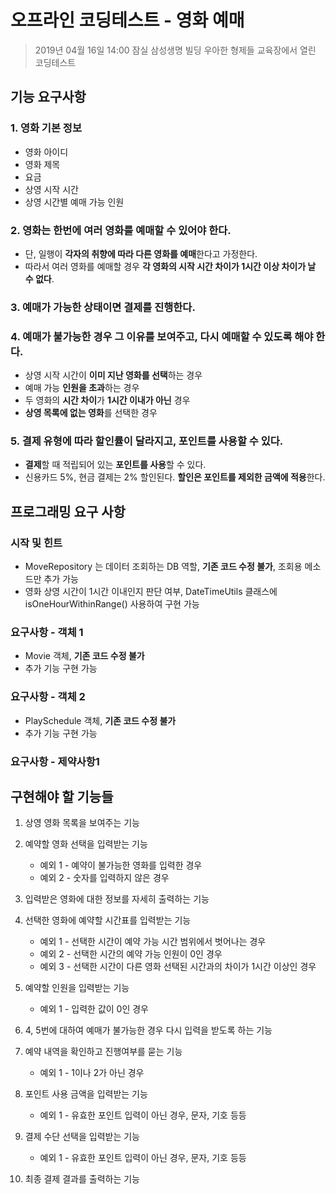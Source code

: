 # 오프라인 코딩테스트 - 영화 예매

> 2019년 04월 16일 14:00 잠실 삼성생명 빌딩 우아한 형제들 교육장에서 열린 코딩테스트

## 기능 요구사항

### 1. 영화 기본 정보
* 영화 아이디
* 영화 제목
* 요금
* 상영 시작 시간
* 상영 시간별 예매 가능 인원

### 2. 영화는 한번에 여러 영화를 예매할 수 있어야 한다.
* 단, 일행이 **각자의 취향에 따라 다른 영화를 예매**한다고 가정한다.
* 따라서 여러 영화를 예매할 경우 **각 영화의 시작 시간 차이가 1시간 이상 차이가 날 수 없다**.

### 3. 예매가 가능한 상태이면 결제를 진행한다.

### 4. 예매가 불가능한 경우 그 이유를 보여주고, 다시 예매할 수 있도록 해야 한다.
* 상영 시작 시간이 **이미 지난 영화를 선택**하는 경우
* 예매 가능 **인원을 초과**하는 경우
* 두 영화의 **시간 차이**가 **1시간 이내가 아닌** 경우
* **상영 목록에 없는 영화**를 선택한 경우

### 5. 결제 유형에 따라 할인률이 달라지고, 포인트를 사용할 수 있다.
* **결제**할 때 적립되어 있는 **포인트를 사용**할 수 있다.
* 신용카드 5%, 현금 결제는 2% 할인된다. **할인은 포인트를 제외한 금액에 적용**한다.

## 프로그래밍 요구 사항

### 시작 및 힌트
* MoveRepository 는 데이터 조회하는 DB 역할, **기존 코드 수정 불가**, 조회용 메소드만 추가 가능
* 영화 상영 시간이 1시간 이내인지 판단 여부, DateTimeUtils 클래스에 isOneHourWithinRange() 사용하여 구현 가능

### 요구사항 - 객체 1
* Movie 객체, **기존 코드 수정 불가**
* 추가 기능 구현 가능

### 요구사항 - 객체 2
* PlaySchedule 객체, **기존 코드 수정 불가**
* 추가 기능 구현 가능

### 요구사항 - 제약사항1

## 구현해야 할 기능들
1. 상영 영화 목록을 보여주는 기능

2. 예약할 영화 선택을 입력받는 기능
    * 예외 1 - 예약이 불가능한 영화를 입력한 경우
    * 예외 2 - 숫자를 입력하지 않은 경우

3. 입력받은 영화에 대한 정보를 자세히 출력하는 기능

4. 선택한 영화에 예약할 시간표를 입력받는 기능
    * 예외 1 - 선택한 시간이 예약 가능 시간 범위에서 벗어나는 경우
    * 예외 2 - 선택한 시간의 예약 가능 인원이 0인 경우
    * 예외 3 - 선택한 시간이 다른 영화 선택된 시간과의 차이가 1시간 이상인 경우

5. 예약할 인원을 입력받는 기능
    * 예외 1 - 입력한 값이 0인 경우

6. 4, 5번에 대하여 예매가 불가능한 경우 다시 입력을 받도록 하는 기능

7. 예약 내역을 확인하고 진행여부를 묻는 기능
    * 예외 1 - 1이나 2가 아닌 경우

8. 포인트 사용 금액을 입력받는 기능
    * 예외 1 - 유효한 포인트 입력이 아닌 경우, 문자, 기호 등등

9. 결제 수단 선택을 입력받는 기능
    * 예외 1 - 유효한 포인트 입력이 아닌 경우, 문자, 기호 등등

10. 최종 결제 결과를 출력하는 기능